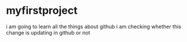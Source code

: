 # myfirstproject
i am going to learn all the things about github
i am checking whether this change is updating in github or not
